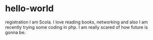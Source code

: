 # hello-world
registration
I am Scola. I love reading books, networking and also I am recently trying some coding in php. I am really scared of how future is gonna be.

